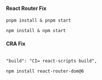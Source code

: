 #### React Router Fix



```
pnpm install & pnpm start
```

```
npm install & npm start
```
#### CRA Fix

```

"build": "CI= react-scripts build",

```

```sh
npm install react-router-dom@6
```
